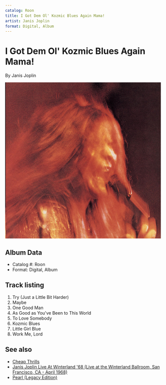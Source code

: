 ```yaml
---
catalog: Roon
title: I Got Dem Ol' Kozmic Blues Again Mama!
artist: Janis Joplin
format: Digital, Album
---
```


# I Got Dem Ol' Kozmic Blues Again Mama!

By Janis Joplin

![](../../assets/albumcovers/Janis_Joplin-I_Got_Dem_Ol_Kozmic_Blues_Again_Mama!.png)

## Album Data

- Catalog #: Roon
- Format: Digital, Album


## Track listing


1. Try (Just a Little Bit Harder)
2. Maybe
3. One Good Man
4. As Good as You've Been to This World
5. To Love Somebody
6. Kozmic Blues
7. Little Girl Blue
8. Work Me, Lord


## See also

- [Cheap Thrills](Cheap_Thrills.md)
- [Janis Joplin Live At Winterland '68 (Live at the Winterland Ballroom, San Francisco, CA - April 1968)](Janis_Joplin_Live_At_Winterland_68_Live_at_the_Winterland_Ballroom__San_Francisco__CA_-_April_1968.md)
- [Pearl (Legacy Edition)](Pearl_Legacy_Edition.md)
